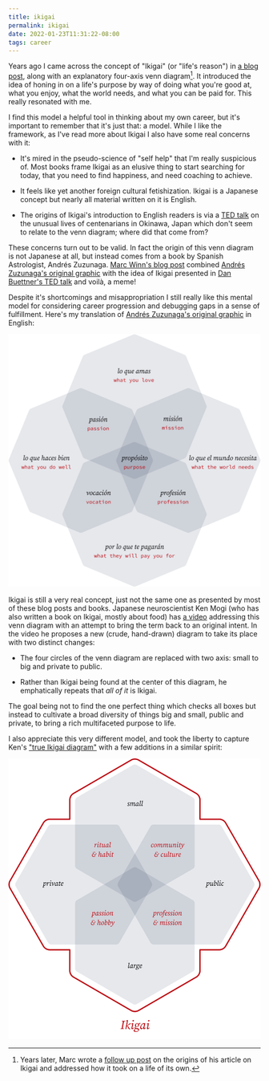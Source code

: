 ```yaml
---
title: ikigai
permalink: ikigai
date: 2022-01-23T11:31:22-08:00
tags: career
---
```


Years ago I came across the concept of "Ikigai" (or "life's reason") in [a blog
post][marc winn's blog post], along with an explanatory four-axis venn
diagram[^meme seeding]. It introduced the idea of honing in on a life's purpose
by way of doing what you're good at, what you enjoy, what the world needs, and
what you can be paid for. This really resonated with me.

[^meme seeding]: Years later, Marc wrote a [follow up
post][marc winn's follow up] on the origins of his article on Ikigai and
addressed how it took on a life of its own.

I find this model a helpful tool in thinking about my own career, but it's
important to remember that it's just that: a model. While I like the framework,
as I've read more about Ikigai I also have some real concerns with it:

- It's mired in the pseudo-science of "self help" that I'm really suspicious of.
  Most books frame Ikigai as an elusive thing to start searching for today, that
  you need to find happiness, and need coaching to achieve.

- It feels like yet another foreign cultural fetishization. Ikigai is a Japanese
  concept but nearly all material written on it is English.

- The origins of Ikigai's introduction to English readers is via a [TED
  talk][dan buettner's ted talk] on the unusual lives of centenarians in
  Okinawa, Japan which don't seem to relate to the venn diagram; where did that
  come from?

These concerns turn out to be valid. In fact the origin of this venn diagram is
not Japanese at all, but instead comes from a book by Spanish Astrologist,
Andrés Zuzunaga. [Marc Winn's blog post] combined [Andrés Zuzunaga's original
graphic] with the idea of Ikigai presented in [Dan Buettner's TED talk] and
voilà, a meme!

Despite it's shortcomings and misappropriation I still really like this mental
model for considering career progression and debugging gaps in a sense of
fulfillment. Here's my translation of [Andrés Zuzunaga's original graphic] in
English:

![purpose.svg](../media/82b332968f3e80ff.svg)

Ikigai is still a very real concept, just not the same one as presented by most
of these blog posts and books. Japanese neuroscientist Ken Mogi (who has also
written a book on Ikigai, mostly about food) has [a video][ken mogi's video]
addressing this venn diagram with an attempt to bring the term back to an
original intent. In the video he proposes a new (crude, hand-drawn) diagram to
take its place with two distinct changes:

- The four circles of the venn diagram are replaced with two axis: small to big
  and private to public.

- Rather than Ikigai being found at the center of this diagram, he emphatically
  repeats that _all of it_ is Ikigai.

The goal being not to find the one perfect thing which checks all boxes but
instead to cultivate a broad diversity of things big and small, public and
private, to bring a rich multifaceted purpose to life.

I also appreciate this very different model, and took the liberty to capture
Ken's ["true Ikigai diagram"][ken mogi's video] with a few additions in a
similar spirit:

![ikagai.svg](../media/2323a938a1a47935.svg)

[marc winn's blog post]: https://theviewinside.me/what-is-your-ikigai/
[marc winn's follow up]: https://theviewinside.me/meme-seeding/
[dan buettner's ted talk]:
  http://www.ted.com/talks/dan_buettner_how_to_live_to_be_100
[andrés zuzunaga's original graphic]: https://www.cosmograma.com/proposito.php
[ken mogi's video]: https://youtu.be/a_2RIydy_NQ
